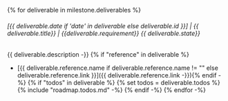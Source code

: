 {% for deliverable in milestone.deliverables %}
###### [{{ deliverable.date if 'date' in deliverable else deliverable.id  }}] | {{ deliverable.title}} | {{deliverable.requirement}} {{ deliverable.state}}
{{ deliverable.description -}}
{% if "reference" in deliverable %}
- [{{ deliverable.reference.name if deliverable.reference.name != "" else deliverable.reference.link }}]({{ deliverable.reference.link -}}){% endif -%}
{% if "todos" in deliverable %}
{% set todos = deliverable.todos %}
{% include "roadmap.todos.md" -%}
{% endif -%}
{% endfor -%}